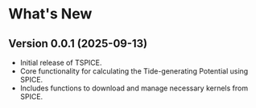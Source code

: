 # What's New

## Version 0.0.1 (2025-09-13)
- Initial release of TSPICE.
- Core functionality for calculating the Tide-generating Potential using SPICE.
- Includes functions to download and manage necessary kernels from SPICE.